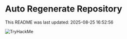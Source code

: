 # Auto Regenerate Repository

This README was last updated: 2025-08-25 16:52:56

 ![TryHackMe](https://tryhackme.com/badge/533634)